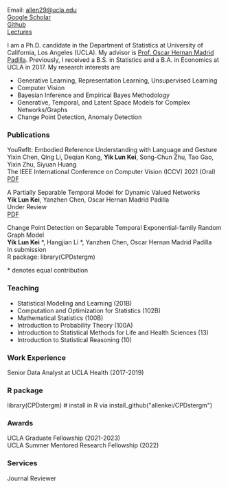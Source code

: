 Email: allen29@ucla.edu\
[Google Scholar](https://scholar.google.com/citations?hl=en&user=EveYevcAAAAJ)\
[Github](https://github.com/allenkei)\
[Lectures](https://www.youtube.com/c/AllenKei/videos)

I am a Ph.D. candidate in the Department of Statistics at University of California, Los Angeles (UCLA). My advisor is [Prof. Oscar Hernan Madrid Padilla](https://hernanmp.github.io). Previously, I received a B.S. in Statistics and a B.A. in Economics at UCLA in 2017. My research interests are 

- Generative Learning, Representation Learning, Unsupervised Learning
- Computer Vision
- Bayesian Inference and Empirical Bayes Methodology
- Generative, Temporal, and Latent Space Models for Complex Networks/Graphs
- Change Point Detection, Anomaly Detection

### Publications

YouRefIt: Embodied Reference Understanding with Language and Gesture\
Yixin Chen, Qing Li, Deqian Kong, **Yik Lun Kei**, Song-Chun Zhu, Tao Gao, Yixin Zhu, Siyuan Huang\
The IEEE International Conference on Computer Vision (ICCV) 2021 (Oral)\
[PDF](http://openaccess.thecvf.com/content/ICCV2021/papers/Chen_YouRefIt_Embodied_Reference_Understanding_With_Language_and_Gesture_ICCV_2021_paper.pdf)


A Partially Separable Temporal Model for Dynamic Valued Networks\
**Yik Lun Kei**, Yanzhen Chen, Oscar Hernan Madrid Padilla\
Under Review\
[PDF](http://arxiv.org/abs/2205.13651)


Change Point Detection on Separable Temporal Exponential-family Random Graph Model\
**Yik Lun Kei** \*, Hangjian Li \*, Yanzhen Chen, Oscar Hernan Madrid Padilla\
In submission\
R package: library(CPDstergm)


\* denotes equal contribution


### Teaching
- Statistical Modeling and Learning (201B)
- Computation and Optimization for Statistics (102B)
- Mathematical Statistics (100B)
- Introduction to Probability Theory (100A)
- Introduction to Statistical Methods for Life and Health Sciences (13)
- Introduction to Statistical Reasoning (10)


### Work Experience
Senior Data Analyst at UCLA Health (2017-2019)


### R package
library(CPDstergm) # install in R via install_github("allenkei/CPDstergm")


### Awards
UCLA Graduate Fellowship (2021-2023)\
UCLA Summer Mentored Research Fellowship (2022)

### Services
Journal Reviewer
